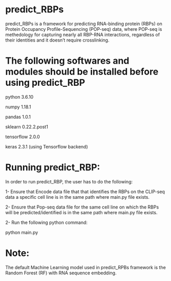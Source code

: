 # predict_RBPs
predict_RBPs is a framework for predicting RNA-binding protein (RBPs) on Protein Occupancy Profile-Sequencing (POP-seq) data, where POP-seq is methedology for capturing nearly all RBP-RNA interactions, regardless of their identities and it doesn’t require crosslinking.  

# The following softwares and modules should be installed before using predict_RBP

python 3.6.10

numpy 1.18.1

pandas 1.0.1

sklearn 0.22.2.post1

tensorflow 2.0.0

keras 2.3.1 (using Tensorflow backend)

# Running  predict_RBP:

In order to run  predict_RBP, the user has to do the following:

1- Ensure that Encode data file that that identifies the RBPs on the CLIP-seq data a specific cell line is in the same path where  main.py file exists.

2- Ensure that Pop-seq data file for the same cell line on which the RBPs will be predicted/identified  is in the same path where  main.py file exists.

2- Run the following python command:

python main.py 

# Note:
The default Machine Learning model used in predict_RPBs framework is the Random Forest (RF) with RNA sequence embedding.

